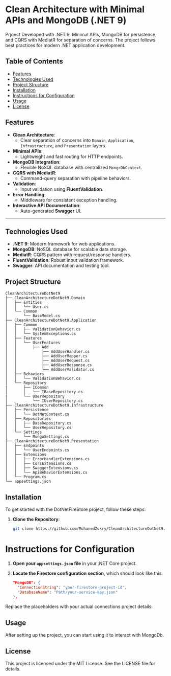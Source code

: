# Clean Architecture with Minimal APIs and MongoDB (.NET 9)
 Prjoect Developed with .NET 9, Minimal APIs, MongoDB for persistence, and CQRS with MediatR for separation of concerns. The project follows best practices for modern .NET application development.

## Table of Contents
- [Features](#features)
- [Technologies Used](#technologies-used)
- [Project Structure](#project-structure)
- [Installation](#installation)
- [Instructions for Configuration](#instructions-for-configuration)
- [Usage](#usage)
- [License](#license)

## Features

- **Clean Architecture**:
  - Clear separation of concerns into `Domain`, `Application`, `Infrastructure`, and `Presentation` layers.
- **Minimal APIs**:
  - Lightweight and fast routing for HTTP endpoints.
- **MongoDB Integration**:
  - Flexible NoSQL database with centralized `MongoDbContext`.
- **CQRS with MediatR**:
  - Command-query separation with pipeline behaviors.
- **Validation**:
  - Input validation using **FluentValidation**.
- **Error Handling**:
  - Middleware for consistent exception handling.
- **Interactive API Documentation**:
  - Auto-generated **Swagger** UI.

---

## Technologies Used

- **.NET 9**: Modern framework for web applications.
- **MongoDB**: NoSQL database for scalable data storage.
- **MediatR**: CQRS pattern with request/response handlers.
- **FluentValidation**: Robust input validation framework.
- **Swagger**: API documentation and testing tool.

## Project Structure

```plaintext
CleanArchitectureDotNet9
├── CleanArchitectureDotNet9.Domain
│   ├── Entities
│   │   └── User.cs
│   └── Common
│       └── BaseModel.cs
├── CleanArchitectureDotNet9.Application
│   ├── Common
│   │   ├── ValidationBehavior.cs
│   │   └── SystemExceptions.cs
│   ├── Features
│   │   └── UserFeatures
│   │       ├── Add
│   │           ├── AddUserHandler.cs
│   │           ├── AddUserMapper.cs
│   │           ├── AddUserRequest.cs
│   │           ├── AddUserResponse.cs
│   │           └── AddUserValidator.cs
│   ├── Behaviors
│   │   └── ValidationBehavior.cs
│   └── Repository
|       ├── ICommon
│       │   └── IBaseRepository.cs
|       └── UserRepository
│           └── IUserRepository.cs
├── CleanArchitectureDotNet9.Infrastructure
│   ├── Persistence
│   │   └── DotNetContext.cs
│   ├── Repositories
│   │   ├── BaseRepository.cs
│   │   └── UserRepository.cs
│   └── Settings
│       └── MongoSettings.cs
├── CleanArchitectureDotNet9.Presentation
│   ├── Endpoints
│   │   └── UserEndpoints.cs
│   ├── Extensions
│   │   ├── ErrorHandlerExtensions.cs
│   │   ├── CorsExtensions.cs
│   │   ├── SwaggerExtensions.cs
│   │   └── ApiBehaviorExtensions.cs
│   └── Program.cs
└── appsettings.json
```

## Installation
To get started with the DotNetFireStore project, follow these steps:

1. **Clone the Repository**:
   ```bash
   git clone https://github.com/MohanedZekry/CleanArchitectureDotNet9.git

# Instructions for Configuration

1. **Open your `appsettings.json` file** in your .NET Core project.

2. **Locate the Firestore configuration section**, which should look like this:

   ```json
   "MongoDB": {
     "ConnectionString": "your-firestore-project-id",
     "DatabaseName": "Path/your-service-key.json"
   },
   
Replace the placeholders with your actual connections project details:

## Usage
After setting up the project, you can start using it to interact with MongoDb.

## License
This project is licensed under the MIT License. See the LICENSE file for details.
